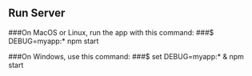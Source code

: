 ## Run Server

###On MacOS or Linux, run the app with this command:
###$ DEBUG=myapp:* npm start

###On Windows, use this command:
###$ set DEBUG=myapp:* & npm start
